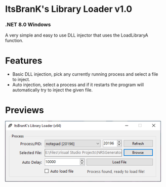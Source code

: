 # ItsBranK's Library Loader v1.0
### .NET 8.0 Windows

A very simple and easy to use DLL injector that uses the LoadLibraryA function.

# Features

- Basic DLL injection, pick any currently running process and select a file to inject.
- Auto injection, select a process and if it restarts the program will automatically try to inject the given file.

# Previews

![](Previews/Preview.png?raw=true)

